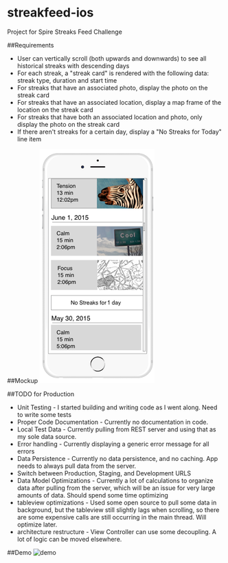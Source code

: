 # streakfeed-ios

Project for Spire Streaks Feed Challenge

##Requirements
* User can vertically scroll (both upwards and downwards) to see all historical streaks with descending days
* For each streak, a "streak card" is rendered with the following data: streak type, duration and start time
* For streaks that have an associated photo, display the photo on the streak card
* For streaks that have an associated location, display a map frame of the location on the streak card
* For streaks that have both an associated location and photo, only display the photo on the streak card
* If there aren't streaks for a certain day, display a "No Streaks for Today" line item

##Mockup
![mockup](assets/iOS_challenge_v1_mock_up.png)

##TODO for Production
* Unit Testing - I started building and writing code as I went along. Need to write some tests
* Proper Code Documentation - Currently no documentation in code.
* Local Test Data - Currently pulling from REST server and using that as my sole data source.
* Error handling - Currently displaying a generic error message for all errors
* Data Persistence - Currently no data persistence, and no caching. App needs to always pull data from the server. 
* Switch between Production, Staging, and Development URLS
* Data Model Optimizations - Currently a lot of calculations to organize data after pulling from the server, which will be an issue for very large amounts of data. Should spend some time optimizing
* tableview optimizations - Used some open source to pull some data in background, but the tableview still slightly lags when scrolling, so there are some expensive calls are still occurring in the main thread. Will optimize later.
* architecture restructure - View Controller can use some decoupling. A lot of logic can be moved elsewhere.

##Demo
![demo](assets/demo.gif)
